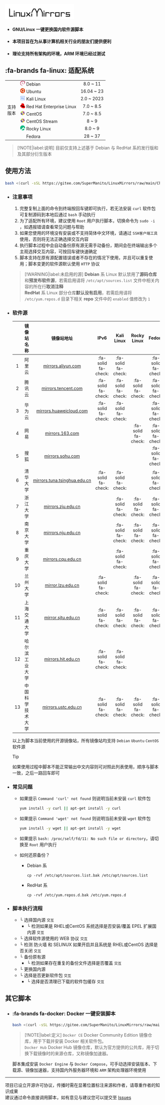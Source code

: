 ![](./img/logo.png)

- #### __GNU/Linux 一键更换国内软件源脚本__ <!-- {docsify-ignore} -->
- #### __本项目旨在为从事计算机相关行业的朋友们提供便利__ <!-- {docsify-ignore} -->
- #### __理论支持所有架构的环境，ARM 环境已经过测试__ <!-- {docsify-ignore} -->

## :fa-brands fa-linux: 适配系统

<table>
<tr>
    <td rowspan="9"> 支持<br/>版本<br/>
</tr>
<tr>
    <td><a href="https://www.debian.org"><img src="./img/icon/debian.svg" width="16" height="16"/></a>&nbsp;Debian</td>
    <td align="center">8.0 ~ 11</td>
</tr>
<tr>
    <td><a href="https://cn.ubuntu.com"><img src="./img/icon/ubuntu.svg" width="16" height="16"/></a>&nbsp;Ubuntu</td>
    <td align="center">16.04 ~ 23</td>
</tr>
<tr>
    <td><a href="https://www.kali.org"><img src="./img/icon/kali.svg" width="16" height="16"/></a>&nbsp;Kali Linux</td>
    <td align="center">2.0 ~ 2023</td>
</tr>
<tr>
    <td><a href="https://access.redhat.com/products/red-hat-enterprise-linux"><img src="./img/icon/redhat.svg" width="16" height="16"/></a>&nbsp;Red Hat Enterprise Linux</td>
    <td align="center">7.0 ~ 8.5</td>
</tr>
<tr>
    <td><a href="https://www.centos.org/centos-linux"><img src="./img/icon/centos.svg" width="16" height="16"/></a>&nbsp;CentOS</td>
    <td align="center">7.0 ~ 8.5</td>
</tr>
<tr>
    <td><a href="https://www.centos.org/centos-stream"><img src="./img/icon/centos.svg" width="16" height="16"/></a>&nbsp;CentOS Stream</td>
    <td align="center">8 ~ 9</td>
</tr>
<tr>
    <td><a href="https://rockylinux.org"><img src="./img/icon/rocky.svg" width="16" height="16"/></a>&nbsp;Rocky Linux</td>
    <td align="center">8.0 ~ 9</td>
</tr>
<tr>
    <td><a href="https://getfedora.org/zh_Hans_CN"><img src="./img/icon/fedora.ico" width="16" height="16"/></a>&nbsp;Fedora</td>
    <td align="center">28 ~ 37</td>
</tr>
</table>

> [!NOTE|label:说明]
> 目前仅支持上述基于 Debian 与 RedHat 系的发行版和及其部分衍生版本

## <i class="fa-solid fa-wheelchair-move fa-bounce" style=" --fa-bounce-start-scale-x: 1; --fa-bounce-start-scale-y: 1; --fa-bounce-jump-scale-x: 1; --fa-bounce-jump-scale-y: 1; --fa-bounce-land-scale-x: 1; --fa-bounce-land-scale-y: 1; " ></i> 使用方法

```bash
bash <(curl -sSL https://gitee.com/SuperManito/LinuxMirrors/raw/main/ChangeMirrors.sh)
```

- ### 注意事项 

  1. 完整复制上面的命令到终端按回车键即可执行，若无法安装 `curl` 软件包可复制源码到本地后通过 `bash` 手动执行  
  2. 为了适配所有环境，建议使用 `Root` 用户执行脚本，切换命令为 `sudo -i` ，如遇报错请查看常见问题与帮助  
  3. 如果您使用的环境没有安装或不支持简体中文环境，请通过 `SSH客户端工具` 使用，否则将无法正确选择交互内容  
  4. 执行脚本过程中会自动备份原有源无需手动备份，期间会在终端输出多个主观选择交互内容，可按回车键快速确定  
  5. 脚本支持在原有源配置错误或者不存在的情况下使用，并且可以重复使用；脚本变更的软件源默认使用 `HTTP` 协议

  > [!WARNING|label:未启用的源]
  > **Debian** 系 Linux 默认禁用了**源码仓库**和**预发布软件源**，若需启用请将 `/etc/apt/sources.list` 文件中相关内容的所在行**取消注释**  
  > **RedHat** 系 Linux 部分仓库**默认没有启用**，若需启用请将 `/etc/yum.repos.d` 目录下相关 **repo** 文件中的 `enabled` 值修改为 `1`

- ### <i class="fa-solid fa-list-ol fa-fade" style="--fa-animation-duration: 2s; --fa-fade-opacity: 0.6;" ></i> 软件源

  | | 镜像站名称 | 镜像站地址 | IPv6 | Kali Linux | Rocky Linux | Fedora | EPEL |
  | :------: | :------: | :------: | :------: | :------: | :------: | :------: | :------: |
  | 1 | 阿里云 | [mirrors.aliyun.com](https://mirrors.aliyun.com) | :fa-solid fa-check: | :fa-solid fa-check: |  | :fa-solid fa-check: | :fa-solid fa-check: |
  | 2 | 腾讯云 | [mirrors.tencent.com](https://mirrors.tencent.com) | :fa-solid fa-check: | :fa-solid fa-check: | :fa-solid fa-check: | :fa-solid fa-check: | :fa-solid fa-check: |
  | 3 | 华为云 | [mirrors.huaweicloud.com](https://mirrors.huaweicloud.com) | :fa-solid fa-check: | :fa-solid fa-check: |  | :fa-solid fa-check: | :fa-solid fa-check: |
  | 4 | 网易 | [mirrors.163.com](https://mirrors.163.com) |  |  | :fa-solid fa-check: | :fa-solid fa-check: |  |
  | 5 | 搜狐 | [mirrors.sohu.com](https://mirrors.sohu.com) |  |  |  | :fa-solid fa-check: |  |
  | 6 | 清华大学 | [mirrors.tuna.tsinghua.edu.cn](https://mirrors.tuna.tsinghua.edu.cn) | :fa-solid fa-check: | :fa-solid fa-check: |  | :fa-solid fa-check: | :fa-solid fa-check: |
  | 7 | 浙江大学 | [mirrors.zju.edu.cn](https://mirrors.zju.edu.cn) |  | :fa-solid fa-check: | :fa-solid fa-check: | :fa-solid fa-check: | :fa-solid fa-check: |
  | 8 | 南京大学 | [mirrors.nju.edu.cn](https://mirrors.nju.edu.cn) |  | :fa-solid fa-check: | :fa-solid fa-check: | :fa-solid fa-check: | :fa-solid fa-check: |
  | 9 | 重庆大学 | [mirrors.cqu.edu.cn](https://mirrors.cqu.edu.cn) |  | :fa-solid fa-check: |  | :fa-solid fa-check: | :fa-solid fa-check: |
  | 10 | 兰州大学 | [mirror.lzu.edu.cn](https://mirror.lzu.edu.cn) | :fa-solid fa-check: |  | :fa-solid fa-check: | :fa-solid fa-check: | :fa-solid fa-check: |
  | 11 | 上海交通大学 | [mirror.sjtu.edu.cn](https://mirror.sjtu.edu.cn) | :fa-solid fa-check: | :fa-solid fa-check: | :fa-solid fa-check: | :fa-solid fa-check: | :fa-solid fa-check: |
  | 12 | 哈尔滨工业大学 | [mirrors.hit.edu.cn](https://mirrors.hit.edu.cn) | :fa-solid fa-check: | :fa-solid fa-check: |  |  | :fa-solid fa-check: |
  | 13 | 中国科学技术大学 | [mirrors.ustc.edu.cn](https://mirrors.ustc.edu.cn) | :fa-solid fa-check: | :fa-solid fa-check: | :fa-solid fa-check: | :fa-solid fa-check: | :fa-solid fa-check: |

  以上为脚本当前使用的开源镜像站，所有镜像站均支持 `Debian` `Ubuntu` `CentOS` 软件源

  > [!TIP]
  > 如果使用过程中脚本不能正常输出中文内容则可对照此列表使用，顺序与脚本一致，之后一路回车即可

- ### <i class="fa-regular fa-square-question fa-beat" style="--fa-animation-duration: 2s;"></i> 常见问题

  - 如果提示 `Command 'curl' not found` 则说明当前未安装 `curl` 软件包

    ```bash
    yum install -y curl || apt-get install -y curl
    ```

  - 如果提示 `Command 'wget' not found` 则说明当前未安装 `wget` 软件包

    ```bash
    yum install -y wget || apt-get install -y wget
    ```

  - 如果提示 `bash: /proc/self/fd/11: No such file or directory`，请切换至 `Root` 用户执行

  - 如何还原备份？

    - Debian 系

      ```
      cp -rvf /etc/apt/sources.list.bak /etc/apt/sources.list
      ```

    - RedHat 系

      ```
      cp -rvf /etc/yum.repos.d.bak /etc/yum.repos.d
      ```

- ### <i class="fa-regular fa-list-tree fa-fade" style="--fa-animation-duration: 2s; --fa-fade-opacity: 0.6;" ></i> 脚本执行流程

  - └ 选择国内源 `交互`
    - └ 检测如果是 RHEL或CentOS 系统选择是否安装/覆盖 EPEL 扩展国内源 `交互`
  - └ 选择软件源使用的 WEB 协议 `交互`
  - └ 检测 防火墙 和 SELINUX 如果开启并且系统是 RHEL或CentOS 选择是否关闭 `交互`
  - └ 备份原有源
    - └ 检测如果存在重复的备份文件选择是否覆盖 `交互`
  - └ 更换国内源
  - └ 选择是否更新软件包 `交互`
    - └ 选择是否清理已下载的软件包缓存 `交互`

## <i class="fa-regular fa-file-circle-plus fa-fade" style="--fa-animation-duration: 2s; --fa-fade-opacity: 0.6;" ></i> 其它脚本

  - ### :fa-brands fa-docker: Docker 一键安装脚本 <!-- {docsify-ignore} -->

    ```bash
    bash <(curl -sSL https://gitee.com/SuperManito/LinuxMirrors/raw/main/DockerInstallation.sh)
    ```

    > [!NOTE|label:定义]
    > `Docker CE` Docker Community Edition 镜像仓库，用于下载并安装 Docker 相关软件包。  
    > `Docker Hub` Docker Hub 镜像仓库，默认为官方提供的公共库，用于切换下载镜像时的来源仓库，又称镜像加速器。

    脚本集成安装 `Docker Engine` 与 `Docker Compose`，可手动选择安装版本、下载源、镜像加速器，支持国内外服务器环境和 `ARM` 架构处理器环境使用

***

项目已设立开源许可协议，传播时需在显著位置标注来源和作者，请尊重作者的知识成果  
建议通过命令直接调用脚本，如有意见与建议您可以提交至 [Issues](https://github.com/SuperManito/LinuxMirrors/issues)
